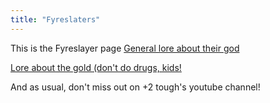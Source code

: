 ```yaml
---
title: "Fyreslaters"
---
```


This is the Fyreslayer page
[General lore about their god](https://www.youtube.com/watch?v=1IbPQGlRZAA&list=PLyIEtHBf1vpLl_0mAVdTGwCYv-NmmeAZ7)

[Lore about the gold (don't do drugs, kids!](https://www.youtube.com/watch?v=3LJWCQL5M1Y&list=PLyIEtHBf1vpLl_0mAVdTGwCYv-NmmeAZ7&index=2)

And as usual, don't miss out on +2 tough's youtube channel!

